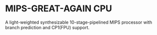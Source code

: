 # MIPS-GREAT-AGAIN CPU

A light-weighted synthesizable 10-stage-pipelined MIPS processor with branch prediction and CP1(FPU) support.


